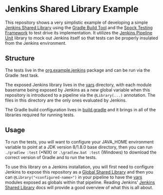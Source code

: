 # Jenkins Shared Library Example

This repository shows a very simplistic example of developing a
simple [Jenkins Shared Library](https://www.jenkins.io/doc/book/pipeline/shared-libraries/) using
the [Gradle Build Tool](https://gradle.org/) and the
[Spock Testing Framework](https://spockframework.org/) to test drive its implementation. It utilizes
the [Jenkins Pipeline Unit](https://github.com/jenkinsci/JenkinsPipelineUnit) library to
mock out Jenkins itself so that tests can be properly insulated from the Jenkins environment.

## Structure

The tests live in the [org.example.jenkins](./test/org/example/jenkins) package and can be run via
the Gradle :test task.

The exposed Jenkins library lives in the [vars](./vars) directory, with each module basename being
exposed by Jenkins as a new global variable when this repository is introduced to a pipeline via
the `@Library(...)` annotation. The files in this directory are the only ones evaluated by Jenkins.

The Gradle build configuration lives in [build.gradle](./build.gradle) and it brings in all of the
libraries required for running tests.

## Usage

To run the tests, you will want to configure your JAVA_HOME environment variable to point at a JDK
version 8/1.8.0 base directory, then you can run `./gradlew :test` (*NIX) or `.\gradlew.bat :test`
(Windows) to download the correct version of Gradle and to run the tests.

To use this library on a Jenkins installation, you will first need to configure Jenkins to expose
this repository as
a [Global Shared Library](https://www.jenkins.io/doc/book/pipeline/shared-libraries/#global-shared-libraries)
and then you can `@Library("<configured-name>")` in your pipeline to have the [vars](./vars) modules
exposed as globals within that pipeline. Reading Jenkins'
[Jenkins Shared Library](https://www.jenkins.io/doc/book/pipeline/shared-libraries/) docs will
provide a good overview of what this is all about.

